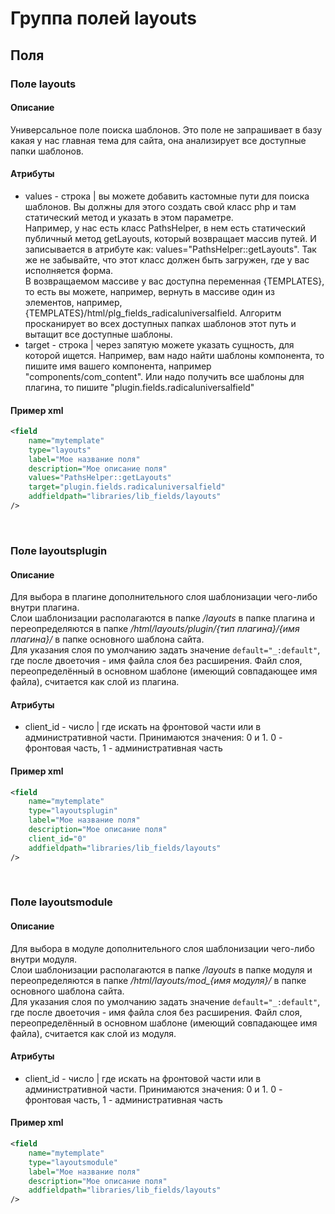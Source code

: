 # Группа полей layouts


## Поля

### Поле layouts
#### Описание
Универсальное поле поиска шаблонов. Это поле не запрашивает в базу какая у нас главная тема для сайта, она анализирует все доступные папки шаблонов.

#### Атрибуты
- values - строка | вы можете добавить кастомные пути для поиска шаблонов. Вы должны для этого создать свой класс php и там статический метод и указать в этом параметре. <br/>
Например, у нас есть класс PathsHelper, в нем есть статический публичный метод getLayouts, который возвращает массив путей. И записывается в атрибуте как: values="PathsHelper::getLayouts". Так же не забывайте, что этот класс должен быть загружен, где у вас исполняется форма. <br/>
  В возвращаемом массиве у вас доступна переменная {TEMPLATES}, то есть вы можете, например, вернуть в массиве один из элементов, например, {TEMPLATES}/html/plg_fields_radicaluniversalfield. Алгоритм просканирует во всех доступных папках шаблонов этот путь и вытащит все доступные шаблоны.
- target - строка | через запятую можете указать сущность, для которой ищется. Например, вам надо найти шаблоны компонента, то пишите имя вашего компонента, например "components/com_content". Или надо получить все шаблоны для плагина, то пишите "plugin.fields.radicaluniversalfield"

#### Пример xml
```xml
<field
    name="mytemplate"
    type="layouts"
    label="Мое название поля"
    description="Мое описание поля"
    values="PathsHelper::getLayouts"
    target="plugin.fields.radicaluniversalfield"
    addfieldpath="libraries/lib_fields/layouts"
/>
```


<br />


### Поле layoutsplugin
#### Описание
Для выбора в плагине дополнительного слоя шаблонизации чего-либо внутри плагина. <br/>
Слои шаблонизации располагаются в папке */layouts* в папке плагина и переопределяются в папке */html/layouts/plugin/{тип плагина}/{имя плагина}/* в папке основного шаблона сайта. <br/>
Для указания слоя по умолчанию задать значение `default="_:default"`, где после двоеточия - имя файла слоя без расширения. Файл слоя, переопределённый в основном шаблоне (имеющий совпадающее имя файла), считается как слой из плагина.

#### Атрибуты
- client_id - число | где искать на фронтовой части или в административной части. Принимаются значения: 0 и 1. 0 - фронтовая часть, 1 - административная часть

#### Пример xml
```xml
<field
    name="mytemplate"
    type="layoutsplugin"
    label="Мое название поля"
    description="Мое описание поля"
    client_id="0"
    addfieldpath="libraries/lib_fields/layouts"
/>
```

<br />

### Поле layoutsmodule
#### Описание
Для выбора в модуле дополнительного слоя шаблонизации чего-либо внутри модуля. <br/>
Слои шаблонизации располагаются в папке */layouts* в папке модуля и переопределяются в папке */html/layouts/mod_{имя модуля}/* в папке основного шаблона сайта. <br/>
Для указания слоя по умолчанию задать значение `default="_:default"`, где после двоеточия - имя файла слоя без расширения. Файл слоя, переопределённый в основном шаблоне (имеющий совпадающее имя файла), считается как слой из модуля. <br/>

#### Атрибуты
- client_id - число | где искать на фронтовой части или в административной части. Принимаются значения: 0 и 1. 0 - фронтовая часть, 1 - административная часть

#### Пример xml
```xml
<field
    name="mytemplate"
    type="layoutsmodule"
    label="Мое название поля"
    description="Мое описание поля"
    addfieldpath="libraries/lib_fields/layouts"
/>
```